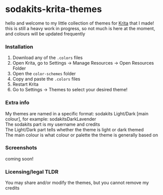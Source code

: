 # sodakits-krita-themes

hello and welcome to my little collection of themes for [Krita](https://krita.org/en/) that I made!\
this is still a heavy work in progress, so not much is here at the moment, and colours will be updated frequently

### Installation
1. Download any of the `.colors` files
2. Open Krita, go to Settings -> Manage Resources -> Open Resources Folder
3. Open the `color-schemes` folder
4. Copy and paste the `.colors` files
5. Restart Krita
6. Go to Settings -> Themes to select your desired theme!

### Extra info
My themes are named in a specific format: sodakits Light/Dark [main colour], for example: sodakitsDarkLavender\
The sodakits part is my username and credits\
The Light/Dark part tells whether the theme is light or dark themed\
The main colour is what colour or palette the theme is generally based on

### Screenshots
coming soon!

### Licensing/legal TLDR
You may share and/or modify the themes, but you cannot remove my credits
